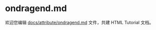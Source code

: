 ondragend.md
===

欢迎您编辑 <a target="__blank" href="https://github.com/jaywcjlove/html-tutorial/blob/main/docs/attribute/ondragend.md">docs/attribute/ondragend.md</a> 文件，共建 HTML Tutorial 文档。